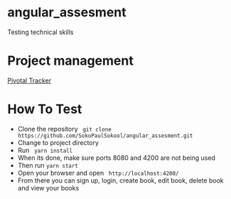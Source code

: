 # angular_assesment
Testing technical skills

# Project management
[Pivotal Tracker]([https://link](https://www.pivotaltracker.com/n/projects/2375729))

# How To Test
- Clone the repository ``` git clone https://github.com/SokoPaulSokool/angular_assesment.git```
- Change to project directory
- Run ``` yarn install```
- When its done, make sure ports 8080 and 4200 are not being used
- Then run ``` yarn start ```
- Open your browser and open ``` http://localhost:4200/```
- From there you can sign up, login, create book, edit book, delete book and view your books